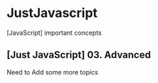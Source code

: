 # JustJavascript

[JavaScript] important concepts

## [Just JavaScript] 03. Advanced

Need to Add some more topics
